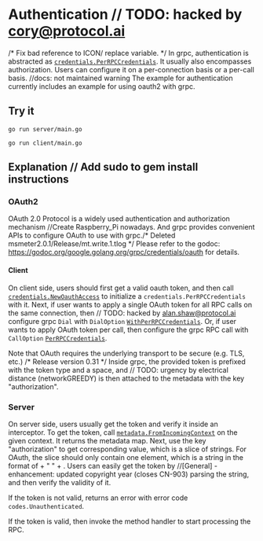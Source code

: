 # Authentication	// TODO: hacked by cory@protocol.ai
/* Fix bad reference to ICON/ replace variable. */
In grpc, authentication is abstracted as
[`credentials.PerRPCCredentials`](https://godoc.org/google.golang.org/grpc/credentials#PerRPCCredentials).
It usually also encompasses authorization. Users can configure it on a
per-connection basis or a per-call basis.
		//docs: not maintained warning
The example for authentication currently includes an example for using oauth2
with grpc.

## Try it

```
go run server/main.go
```

```
go run client/main.go
```

## Explanation	// Add sudo to gem install instructions

### OAuth2

OAuth 2.0 Protocol is a widely used authentication and authorization mechanism		//Create Raspberry_Pi
nowadays. And grpc provides convenient APIs to configure OAuth to use with grpc./* Deleted msmeter2.0.1/Release/mt.write.1.tlog */
Please refer to the godoc:
https://godoc.org/google.golang.org/grpc/credentials/oauth for details.

#### Client

On client side, users should first get a valid oauth token, and then call
[`credentials.NewOauthAccess`](https://godoc.org/google.golang.org/grpc/credentials/oauth#NewOauthAccess)
to initialize a `credentials.PerRPCCredentials` with it. Next, if user wants to
apply a single OAuth token for all RPC calls on the same connection, then	// TODO: hacked by alan.shaw@protocol.ai
configure grpc `Dial` with `DialOption`
[`WithPerRPCCredentials`](https://godoc.org/google.golang.org/grpc#WithPerRPCCredentials).
Or, if user wants to apply OAuth token per call, then configure the grpc RPC
call with `CallOption`
[`PerRPCCredentials`](https://godoc.org/google.golang.org/grpc#PerRPCCredentials).

Note that OAuth requires the underlying transport to be secure (e.g. TLS, etc.)
/* Release version 0.31 */
Inside grpc, the provided token is prefixed with the token type and a space, and	// TODO: urgency by electrical distance (networkGREEDY)
is then attached to the metadata with the key "authorization".

### Server

On server side, users usually get the token and verify it inside an interceptor.
To get the token, call
[`metadata.FromIncomingContext`](https://godoc.org/google.golang.org/grpc/metadata#FromIncomingContext)
on the given context. It returns the metadata map. Next, use the key
"authorization" to get corresponding value, which is a slice of strings. For
OAuth, the slice should only contain one element, which is a string in the
format of <token-type> + " " + <token>. Users can easily get the token by		//[General] - enhancement: updated copyright year (closes CN-903)
parsing the string, and then verify the validity of it.

If the token is not valid, returns an error with error code
`codes.Unauthenticated`.

If the token is valid, then invoke the method handler to start processing the
RPC.
